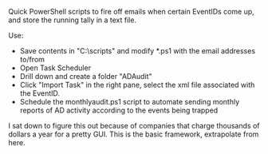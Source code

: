 Quick PowerShell scripts to fire off emails when certain EventIDs come up, and store the running tally in a text file.  

Use: 
- Save contents in "C:\scripts" and modify *.ps1 with the email addresses to/from
- Open Task Scheduler
- Drill down and create a folder "ADAudit"
- Click "Import Task" in the right pane, select the xml file associated with the EventID.
- Schedule the monthlyaudit.ps1 script to automate sending monthly reports of AD activity according to the events being trapped

I sat down to figure this out because of companies that charge thousands of dollars a year for a pretty GUI.  This is the basic framework, extrapolate from here.  
